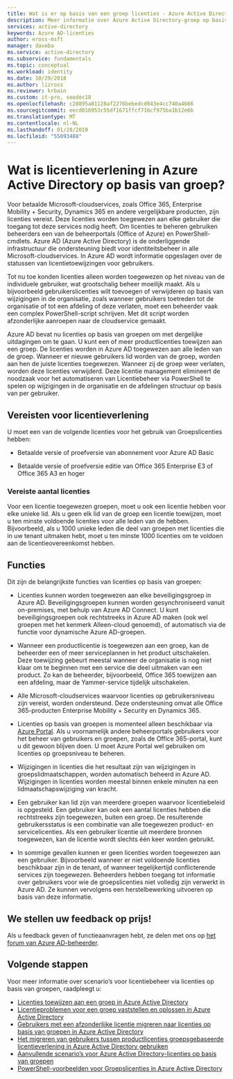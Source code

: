 ```yaml
---
title: Wat is er op basis van een groep licenties - Azure Active Directory | Microsoft Docs
description: Meer informatie over Azure Active Directory-groep op basis van licentieverlening, met inbegrip van hoe het werkt en best practices.
services: active-directory
keywords: Azure AD-licenties
author: eross-msft
manager: daveba
ms.service: active-directory
ms.subservice: fundamentals
ms.topic: conceptual
ms.workload: identity
ms.date: 10/29/2018
ms.author: lizross
ms.reviewer: krbain
ms.custom: it-pro, seodec18
ms.openlocfilehash: c28895a81128af2276bebedcd043e4cc740a4666
ms.sourcegitcommit: eecd816953c55df1671ffcf716cf975ba1b12e6b
ms.translationtype: MT
ms.contentlocale: nl-NL
ms.lasthandoff: 01/28/2019
ms.locfileid: "55093488"
---
```

# <a name="what-is-group-based-licensing-in-azure-active-directory"></a>Wat is licentieverlening in Azure Active Directory op basis van groep?

Voor betaalde Microsoft-cloudservices, zoals Office 365, Enterprise Mobility + Security, Dynamics 365 en andere vergelijkbare producten, zijn licenties vereist. Deze licenties worden toegewezen aan elke gebruiker die toegang tot deze services nodig heeft. Om licenties te beheren gebruiken beheerders een van de beheerportals (Office of Azure) en PowerShell-cmdlets. Azure AD (Azure Active Directory) is de onderliggende infrastructuur die ondersteuning biedt voor identiteitsbeheer in alle Microsoft-cloudservices. In Azure AD wordt informatie opgeslagen over de statussen van licentietoewijzingen voor gebruikers.

Tot nu toe konden licenties alleen worden toegewezen op het niveau van de individuele gebruiker, wat grootschalig beheer moeilijk maakt. Als u bijvoorbeeld gebruikerslicenties wilt toevoegen of verwijderen op basis van wijzigingen in de organisatie, zoals wanneer gebruikers toetreden tot de organisatie of tot een afdeling of deze verlaten, moet een beheerder vaak een complex PowerShell-script schrijven. Met dit script worden afzonderlijke aanroepen naar de cloudservice gemaakt.

Azure AD bevat nu licenties op basis van groepen om met dergelijke uitdagingen om te gaan. U kunt een of meer productlicenties toewijzen aan een groep. De licenties worden in Azure AD toegewezen aan alle leden van de groep. Wanneer er nieuwe gebruikers lid worden van de groep, worden aan hen de juiste licenties toegewezen. Wanneer zij de groep weer verlaten, worden deze licenties verwijderd. Deze licentie management elimineert de noodzaak voor het automatiseren van Licentiebeheer via PowerShell te spelen op wijzigingen in de organisatie en de afdelingen structuur op basis van per gebruiker.

## <a name="licensing-requirements"></a>Vereisten voor licentieverlening
U moet een van de volgende licenties voor het gebruik van Groepslicenties hebben:

- Betaalde versie of proefversie van abonnement voor Azure AD Basic

- Betaalde versie of proefversie editie van Office 365 Enterprise E3 of Office 365 A3 en hoger

### <a name="required-number-of-licenses"></a>Vereiste aantal licenties
Voor een licentie toegewezen groepen, moet u ook een licentie hebben voor elke unieke lid. Als u geen elk lid van de groep een licentie toewijzen, moet u ten minste voldoende licenties voor alle leden van de hebben. Bijvoorbeeld, als u 1000 unieke leden die deel van groepen met licenties die in uw tenant uitmaken hebt, moet u ten minste 1000 licenties om te voldoen aan de licentieovereenkomst hebben.

## <a name="features"></a>Functies

Dit zijn de belangrijkste functies van licenties op basis van groepen:

- Licenties kunnen worden toegewezen aan elke beveiligingsgroep in Azure AD. Beveiligingsgroepen kunnen worden gesynchroniseerd vanuit on-premises, met behulp van Azure AD Connect. U kunt beveiligingsgroepen ook rechtstreeks in Azure AD maken (ook wel groepen met het kenmerk Alleen-cloud genoemd), of automatisch via de functie voor dynamische Azure AD-groepen.

- Wanneer een productlicentie is toegewezen aan een groep, kan de beheerder een of meer serviceplannen in het product uitschakelen. Deze toewijzing gebeurt meestal wanneer de organisatie is nog niet klaar om te beginnen met een service die deel uitmaken van een product. Zo kan de beheerder, bijvoorbeeld, Office 365 toewijzen aan een afdeling, maar de Yammer-service tijdelijk uitschakelen.

- Alle Microsoft-cloudservices waarvoor licenties op gebruikersniveau zijn vereist, worden ondersteund. Deze ondersteuning omvat alle Office 365-producten Enterprise Mobility + Security en Dynamics 365.

- Licenties op basis van groepen is momenteel alleen beschikbaar via [Azure Portal](https://portal.azure.com). Als u voornamelijk andere beheerportals gebruikers voor het beheer van gebruikers en groepen, zoals de Office 365-portal, kunt u dit gewoon blijven doen. U moet Azure Portal wel gebruiken om licenties op groepsniveau te beheren.

- Wijzigingen in licenties die het resultaat zijn van wijzigingen in groepslidmaatschappen, worden automatisch beheerd in Azure AD. Wijzigingen in licenties worden meestal binnen enkele minuten na een lidmaatschapswijziging van kracht.

- Een gebruiker kan lid zijn van meerdere groepen waarvoor licentiebeleid is opgesteld. Een gebruiker kan ook een aantal licenties hebben die rechtstreeks zijn toegewezen, buiten een groep. De resulterende gebruikersstatus is een combinatie van alle toegewezen product- en servicelicenties. Als een gebruiker licentie uit meerdere bronnen toegewezen, kan de licentie wordt slechts één keer worden gebruikt.

- In sommige gevallen kunnen er geen licenties worden toegewezen aan een gebruiker. Bijvoorbeeld wanneer er niet voldoende licenties beschikbaar zijn in de tenant, of wanneer tegelijkertijd conflicterende services zijn toegewezen. Beheerders hebben toegang tot informatie over gebruikers voor wie de groepslicenties niet volledig zijn verwerkt in Azure AD. Ze kunnen vervolgens een herstelbewerking uitvoeren op basis van deze informatie.

## <a name="your-feedback-is-welcome"></a>We stellen uw feedback op prijs!

Als u feedback geven of functieaanvragen hebt, ze delen met ons op [het forum van Azure AD-beheerder](https://feedback.azure.com/forums/169401-azure-active-directory?category_id=162510).

## <a name="next-steps"></a>Volgende stappen

Voor meer informatie over scenario’s voor licentiebeheer via licenties op basis van groepen, raadpleegt u:

* [Licenties toewijzen aan een groep in Azure Active Directory](../users-groups-roles/licensing-groups-assign.md)
* [Licentieproblemen voor een groep vaststellen en oplossen in Azure Active Directory](../users-groups-roles/licensing-groups-resolve-problems.md)
* [Gebruikers met een afzonderlijke licentie migreren naar licenties op basis van groepen in Azure Active Directory](../users-groups-roles/licensing-groups-migrate-users.md)
* [Het migreren van gebruikers tussen productlicenties groepsgebaseerde licentieverlening in Azure Active Directory gebruiken](../users-groups-roles/licensing-groups-change-licenses.md)
* [Aanvullende scenario’s voor Azure Active Directory-licenties op basis van groepen](../users-groups-roles/licensing-group-advanced.md)
* [PowerShell-voorbeelden voor Groepslicenties in Azure Active Directory](../users-groups-roles/licensing-ps-examples.md)
